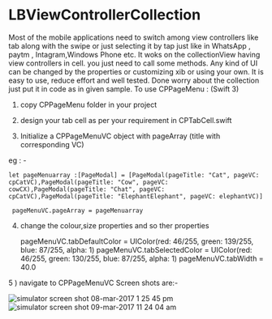 # LBViewControllerCollection
Most of the mobile applications need to switch among view controllers like tab along with the swipe or just selecting it by tap just like in WhatsApp , paytm , Intagram,Windows Phone etc. It woks on the collectionView having view controllers in cell. you just need to call some methods. Any kind of UI can be changed by the properties or customizing xib or using your own. It is easy to use, reduce effort and well tested. Done worry about the collection just put it in code as in given sample. 
To use CPPageMenu :
(Swift 3)
1) copy CPPageMenu folder in your project

2) design your tab cell as per your requirement in CPTabCell.swift

3) Initialize a CPPageMenuVC object with  pageArray (title with corresponding VC)

  eg : -
  
    let pageMenuarray :[PageModal] = [PageModal(pageTitle: "Cat", pageVC: cpCatVC),PageModal(pageTitle: "Cow", pageVC: cowCX),PageModal(pageTitle: "Chat", pageVC: cpCatVC),PageModal(pageTitle: "ElephantElephant", pageVC: elephantVC)]
     
     pageMenuVC.pageArray = pageMenuarray


4) change the colour,size properties and so ther properties
   
     pageMenuVC.tabDefaultColor = UIColor(red: 46/255, green: 139/255, blue: 87/255, alpha: 1)
     pageMenuVC.tabSelectedColor = UIColor(red: 46/255, green: 130/255, blue: 87/255, alpha: 1)
     pageMenuVC.tabWidth = 40.0
 

5 ) navigate to CPPageMenuVC
Screen shots are:- 

![simulator screen shot 08-mar-2017 1 25 45 pm](https://cloud.githubusercontent.com/assets/26254298/23737749/0d3e02fa-04bb-11e7-933d-96d6c33c4209.png)
![simulator screen shot 09-mar-2017 11 24 04 am](https://cloud.githubusercontent.com/assets/26254298/23737782/39b82248-04bb-11e7-961c-9c6323e3f113.png)

